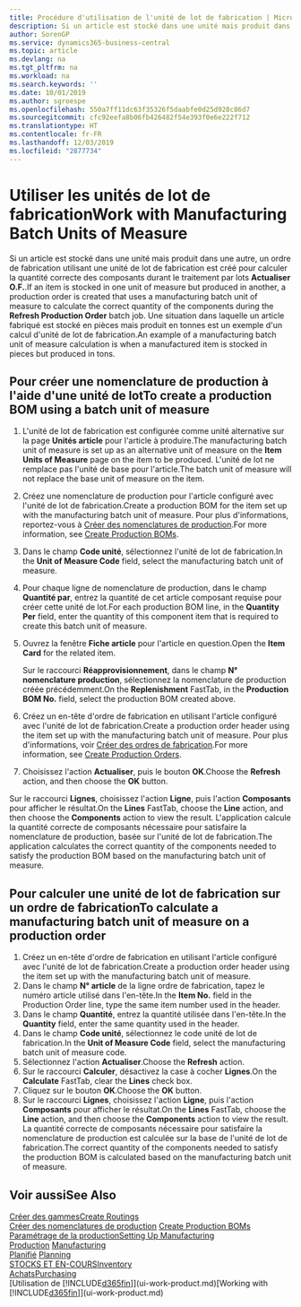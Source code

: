 ```yaml
---
title: Procédure d'utilisation de l'unité de lot de fabrication | Microsoft Docs
description: Si un article est stocké dans une unité mais produit dans une autre, l'ordre de fabrication doit utiliser une unité de lot de fabrication pour calculer la quantité correcte des composants. Une situation dans laquelle un article fabriqué est stocké en pièces mais produit en tonnes est un exemple d'un calcul d'unité de lot de fabrication.
author: SorenGP
ms.service: dynamics365-business-central
ms.topic: article
ms.devlang: na
ms.tgt_pltfrm: na
ms.workload: na
ms.search.keywords: ''
ms.date: 10/01/2019
ms.author: sgroespe
ms.openlocfilehash: 550a7ff11dc63f35326f5daabfe0d25d928c86d7
ms.sourcegitcommit: cfc92eefa8b06fb426482f54e393f0e6e222f712
ms.translationtype: HT
ms.contentlocale: fr-FR
ms.lasthandoff: 12/03/2019
ms.locfileid: "2877734"
---
```

# <a name="work-with-manufacturing-batch-units-of-measure"></a><span data-ttu-id="af010-104">Utiliser les unités de lot de fabrication</span><span class="sxs-lookup"><span data-stu-id="af010-104">Work with Manufacturing Batch Units of Measure</span></span>
<span data-ttu-id="af010-105">Si un article est stocké dans une unité mais produit dans une autre, un ordre de fabrication utilisant une unité de lot de fabrication est créé pour calculer la quantité correcte des composants durant le traitement par lots **Actualiser O.F.**.</span><span class="sxs-lookup"><span data-stu-id="af010-105">If an item is stocked in one unit of measure but produced in another, a production order is created that uses a manufacturing batch unit of measure to calculate the correct quantity of the components during the **Refresh Production Order** batch job.</span></span> <span data-ttu-id="af010-106">Une situation dans laquelle un article fabriqué est stocké en pièces mais produit en tonnes est un exemple d'un calcul d'unité de lot de fabrication.</span><span class="sxs-lookup"><span data-stu-id="af010-106">An example of a manufacturing batch unit of measure calculation is when a manufactured item is stocked in pieces but produced in tons.</span></span>  

## <a name="to-create-a-production-bom-using-a-batch-unit-of-measure"></a><span data-ttu-id="af010-107">Pour créer une nomenclature de production à l'aide d'une unité de lot</span><span class="sxs-lookup"><span data-stu-id="af010-107">To create a production BOM using a batch unit of measure</span></span>  
1.  <span data-ttu-id="af010-108">L'unité de lot de fabrication est configurée comme unité alternative sur la page **Unités article** pour l'article à produire.</span><span class="sxs-lookup"><span data-stu-id="af010-108">The manufacturing batch unit of measure is set up as an alternative unit of measure on the **Item Units of Measure** page on the item to be produced.</span></span> <span data-ttu-id="af010-109">L'unité de lot ne remplace pas l'unité de base pour l'article.</span><span class="sxs-lookup"><span data-stu-id="af010-109">The batch unit of measure will not replace the base unit of measure on the item.</span></span>  
2.  <span data-ttu-id="af010-110">Créez une nomenclature de production pour l'article configuré avec l'unité de lot de fabrication.</span><span class="sxs-lookup"><span data-stu-id="af010-110">Create a production BOM for the item set up with the manufacturing batch unit of measure.</span></span> <span data-ttu-id="af010-111">Pour plus d'informations, reportez-vous à [Créer des nomenclatures de production](production-how-to-create-production-boms.md).</span><span class="sxs-lookup"><span data-stu-id="af010-111">For more information, see [Create Production BOMs](production-how-to-create-production-boms.md).</span></span>  
3.  <span data-ttu-id="af010-112">Dans le champ **Code unité**, sélectionnez l'unité de lot de fabrication.</span><span class="sxs-lookup"><span data-stu-id="af010-112">In the **Unit of Measure Code** field, select the manufacturing batch unit of measure.</span></span>  
4.  <span data-ttu-id="af010-113">Pour chaque ligne de nomenclature de production, dans le champ **Quantité par**, entrez la quantité de cet article composant requise pour créer cette unité de lot.</span><span class="sxs-lookup"><span data-stu-id="af010-113">For each production BOM line, in the **Quantity Per** field, enter the quantity of this component item that is required to create this batch unit of measure.</span></span>  
5.  <span data-ttu-id="af010-114">Ouvrez la fenêtre **Fiche article** pour l'article en question.</span><span class="sxs-lookup"><span data-stu-id="af010-114">Open the **Item Card** for the related item.</span></span>  

    <span data-ttu-id="af010-115">Sur le raccourci **Réapprovisionnement**, dans le champ **N° nomenclature production**, sélectionnez la nomenclature de production créée précédemment.</span><span class="sxs-lookup"><span data-stu-id="af010-115">On the **Replenishment** FastTab, in the **Production BOM No.** field, select the production BOM created above.</span></span>  
6.  <span data-ttu-id="af010-116">Créez un en-tête d'ordre de fabrication en utilisant l'article configuré avec l'unité de lot de fabrication.</span><span class="sxs-lookup"><span data-stu-id="af010-116">Create a production order header using the item set up with the manufacturing batch unit of measure.</span></span> <span data-ttu-id="af010-117">Pour plus d'informations, voir [Créer des ordres de fabrication](production-how-to-create-production-orders.md).</span><span class="sxs-lookup"><span data-stu-id="af010-117">For more information, see [Create Production Orders](production-how-to-create-production-orders.md).</span></span>  
7.  <span data-ttu-id="af010-118">Choisissez l'action **Actualiser**, puis le bouton **OK**.</span><span class="sxs-lookup"><span data-stu-id="af010-118">Choose the **Refresh** action, and then choose  the **OK** button.</span></span>  

<span data-ttu-id="af010-119">Sur le raccourci **Lignes**, choisissez l'action **Ligne**, puis l'action **Composants** pour afficher le résultat.</span><span class="sxs-lookup"><span data-stu-id="af010-119">On the **Lines** FastTab, choose the **Line** action, and then choose the **Components** action to view the result.</span></span> <span data-ttu-id="af010-120">L'application calcule la quantité correcte de composants nécessaire pour satisfaire la nomenclature de production, basée sur l'unité de lot de fabrication.</span><span class="sxs-lookup"><span data-stu-id="af010-120">The application calculates the correct quantity of the components needed to satisfy the production BOM based on the manufacturing batch unit of measure.</span></span>  

## <a name="to-calculate-a-manufacturing-batch-unit-of-measure-on-a-production-order"></a><span data-ttu-id="af010-121">Pour calculer une unité de lot de fabrication sur un ordre de fabrication</span><span class="sxs-lookup"><span data-stu-id="af010-121">To calculate a manufacturing batch unit of measure on a production order</span></span>  
1.  <span data-ttu-id="af010-122">Créez un en-tête d'ordre de fabrication en utilisant l'article configuré avec l'unité de lot de fabrication.</span><span class="sxs-lookup"><span data-stu-id="af010-122">Create a production order header using the item set up with the manufacturing batch unit of measure.</span></span>  
2.  <span data-ttu-id="af010-123">Dans le champ **N° article** de la ligne ordre de fabrication, tapez le numéro article utilisé dans l'en-tête.</span><span class="sxs-lookup"><span data-stu-id="af010-123">In the **Item No.** field in the Production Order line, type the same item number used in the header.</span></span>  
3.  <span data-ttu-id="af010-124">Dans le champ **Quantité**, entrez la quantité utilisée dans l'en-tête.</span><span class="sxs-lookup"><span data-stu-id="af010-124">In the **Quantity** field, enter the same quantity used in the header.</span></span>  
4.  <span data-ttu-id="af010-125">Dans le champ **Code unité**, sélectionnez le code unité de lot de fabrication.</span><span class="sxs-lookup"><span data-stu-id="af010-125">In the **Unit of Measure Code** field, select the manufacturing batch unit of measure code.</span></span>  
5.  <span data-ttu-id="af010-126">Sélectionnez l'action **Actualiser**.</span><span class="sxs-lookup"><span data-stu-id="af010-126">Choose the **Refresh** action.</span></span>
6.  <span data-ttu-id="af010-127">Sur le raccourci **Calculer**, désactivez la case à cocher **Lignes**.</span><span class="sxs-lookup"><span data-stu-id="af010-127">On the **Calculate** FastTab, clear the **Lines** check box.</span></span>  
7.  <span data-ttu-id="af010-128">Cliquez sur le bouton **OK**.</span><span class="sxs-lookup"><span data-stu-id="af010-128">Choose the **OK** button.</span></span>  
8.  <span data-ttu-id="af010-129">Sur le raccourci **Lignes**, choisissez l'action **Ligne**, puis l'action **Composants** pour afficher le résultat.</span><span class="sxs-lookup"><span data-stu-id="af010-129">On the **Lines** FastTab, choose the **Line** action, and then choose the **Components** action to view the result.</span></span> <span data-ttu-id="af010-130">La quantité correcte de composants nécessaire pour satisfaire la nomenclature de production est calculée sur la base de l'unité de lot de fabrication.</span><span class="sxs-lookup"><span data-stu-id="af010-130">The correct quantity of the components needed to satisfy the production BOM is calculated based on the manufacturing batch unit of measure.</span></span>  

## <a name="see-also"></a><span data-ttu-id="af010-131">Voir aussi</span><span class="sxs-lookup"><span data-stu-id="af010-131">See Also</span></span>  
[<span data-ttu-id="af010-132">Créer des gammes</span><span class="sxs-lookup"><span data-stu-id="af010-132">Create Routings</span></span>](production-how-to-create-routings.md)  
<span data-ttu-id="af010-133">[Créer des nomenclatures de production](production-how-to-create-production-boms.md)   </span><span class="sxs-lookup"><span data-stu-id="af010-133">[Create Production BOMs](production-how-to-create-production-boms.md)   </span></span>  
[<span data-ttu-id="af010-134">Paramétrage de la production</span><span class="sxs-lookup"><span data-stu-id="af010-134">Setting Up Manufacturing</span></span>](production-configure-production-processes.md)  
<span data-ttu-id="af010-135">[Production](production-manage-manufacturing.md)  </span><span class="sxs-lookup"><span data-stu-id="af010-135">[Manufacturing](production-manage-manufacturing.md)  </span></span>  
<span data-ttu-id="af010-136">[Planifié](production-planning.md) </span><span class="sxs-lookup"><span data-stu-id="af010-136">[Planning](production-planning.md) </span></span>  
[<span data-ttu-id="af010-137">STOCKS ET EN-COURS</span><span class="sxs-lookup"><span data-stu-id="af010-137">Inventory</span></span>](inventory-manage-inventory.md)  
[<span data-ttu-id="af010-138">Achats</span><span class="sxs-lookup"><span data-stu-id="af010-138">Purchasing</span></span>](purchasing-manage-purchasing.md)  
<span data-ttu-id="af010-139">[Utilisation de [!INCLUDE[d365fin](includes/d365fin_md.md)]](ui-work-product.md)</span><span class="sxs-lookup"><span data-stu-id="af010-139">[Working with [!INCLUDE[d365fin](includes/d365fin_md.md)]](ui-work-product.md)</span></span>  
